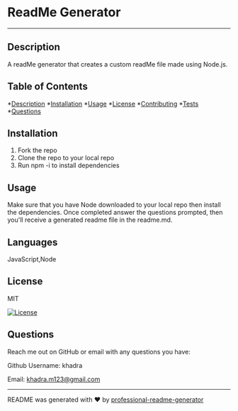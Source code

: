 
  # ReadMe Generator
  
  ---

  ## Description
   A readMe generator that creates a custom readMe file made using Node.js.

  ## Table of Contents
  *[Description](#description)
  *[Installation](#installation)
  *[Usage](#usage)
  *[License](#license)
  *[Contributing](#contribution)
  *[Tests](#tests)
  *[Questions](#questions)

  ## Installation
  1. Fork the repo 
  2. Clone the repo to your local repo 
  3. Run npm -i to install dependencies

  ## Usage
  Make sure that you have Node downloaded to your local repo then install the dependencies. Once completed answer the questions prompted, then you'll receive a generated readme file in the readme.md.

  ## Languages
  JavaScript,Node

  ## License
  MIT

  [![License](https://img.shields.io/badge/License-MIT-green)](https://opensource.org/licenses/MIT)
  
  ## Questions
  Reach me out on GitHub or email with any questions you have:

  Github Username: khadra

  Email: khadra.m123@gmail.com

  ----
  README was generated with ❤️ by [professional-readme-generator](https://github.com/khadram123/readme-generator.git)
  
